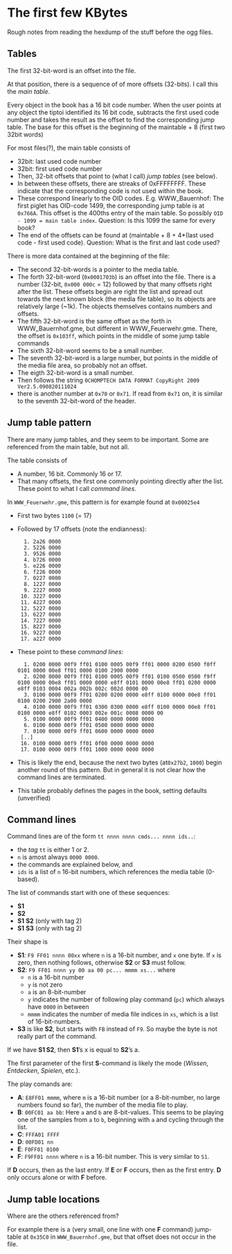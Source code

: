 The first few KBytes
====================

Rough notes from reading the hexdump of the stuff before the ogg files.

Tables
------

The first 32-bit-word is an offset into the file.

At that position, there is a sequence of of more offsets (32-bits). I call this the *main table*.

Every object in the book has a 16 bit code number. When the user points at any object the tiptoi identified its 16 bit code, subtracts the first used code number and takes the result as the offset to find the corresponding jump table. The base for this offset is the beginning of the maintable + 8 (first two 32bit words)

For most files(?), the main table consists of
 * 32bit: last used code number
 * 32bit: first used code number
 * Then, 32-bit offsets that point to (what I call) *jump tables* (see below).
 * In between these offsets, there are streaks of 0xFFFFFFFF. These indicate that the corresponding code is not used within the book.
 * These correspond linearly to the OID codes.
   E.g. WWW_Bauernhof: The first piglet has OID-code 1499, the corresponding
   jump table is at `0x766A`. This offset is the 400ths entry of the main table. So possibly `OID - 1099 = main table index`. Question: Is this 1099 the same for every book?
 * The end of the offsets can be found at (maintable + 8 + 4*(last used code - first used code). Question: What is the first and last code used?

There is more data contained at the beginning of the file:
 * The second 32-bit-words is a pointer to the media table.
 * The forth 32-bit-word (`0x0001703b`) is an offset into the file. There is a
   number (32-bit, `0x000 000c` = 12) followed by that many offsets right after
   the list. These offsets begin are right the list and spread out towards the
   next known block (the media file table), so its objects are relatively large
   (~1k). The objects themselves contains numbers and offsets.
 * The fifth 32-bit-word is the same offset as the forth in WWW_Bauernhof.gme,
   but different in WWW_Feuerwehr.gme. There, the offset is `0x103ff`, which
   points in the middle of some jump table commands
 * The sixth 32-bit-word seems to be a small number.
 * The seventh 32-bit-word is a large number, but points in the middle of the
   media file area, so probably not an offset.
 * The eigth 32-bit-word is a small number.
 * Then follows the string `0CHOMPTECH DATA FORMAT CopyRight 2009 Ver2.5.090820111024`
 * there is another number at `0x70` or `0x71`. If read from `0x71` on, it is similar to the seventh 32-bit-word of the header.

Jump table pattern
------------------

There are many jump tables, and they seem to be important. Some are referenced from the main table, but not all.

The table consists of
 * A number,  16 bit. Commonly 16 or 17.
 * That many offsets, the first one commonly pointing directly after the list. These point to what I call *command lines*.

In `WWW_Feuerwehr.gme`, this pattern is for example found at `0x00025e4`
 * First two bytes `1100` (= 17)
 * Followed by 17 offsets (note the endianness):

         1. 2a26 0000
         2. 5226 0000
         3. 9526 0000
         4. b726 0000
         5. e226 0000
         6. f226 0000
         7. 0227 0000
         8. 1227 0000
         9. 2227 0000
        10. 3227 0000
        11. 4227 0000
        12. 5227 0000
        13. 6227 0000
        14. 7227 0000
        15. 8227 0000
        16. 9227 0000
        17. a227 0000

 * These point to these *command lines*:

         1. 0200 0000 00f9 ff01 0100 0005 00f9 ff01 0000 0200 0500 f0ff 0101 0000 00e8 ff01 0000 0100 2900 0000
         2. 0200 0000 00f9 ff01 0100 0005 00f9 ff01 0100 0500 0500 f9ff 0100 0000 00e8 ff01 0000 0000 e8ff 0101 0000 00e8 ff01 0200 0000 e8ff 0103 0004 002a 002b 002c 002d 0000 00
         3. 0100 0000 00f9 ff01 0200 0200 0000 e8ff 0100 0000 00e8 ff01 0100 0200 2900 2a00 0000
         4. 0100 0000 00f9 ff01 0300 0300 0000 e8ff 0100 0000 00e8 ff01 0100 0000 e8ff 0102 0003 002e 001c 0008 0000 00
         5. 0100 0000 00f9 ff01 0400 0000 0000 0000
         6. 0100 0000 00f9 ff01 0500 0000 0000 0000
         7. 0100 0000 00f9 ff01 0600 0000 0000 0000
        [..]
        16. 0100 0000 00f9 ff01 0f00 0000 0000 0000
        17. 0100 0000 00f9 ff01 1000 0000 0000 0000

  * This is likely the end, because the next two bytes (at`0x27b2`, `1000`) begin another round of this pattern. But in general it is not clear how the command lines are terminated.
  * This table probably defines the pages in the book, setting defaults (unverified)

Command lines
-------------

Command lines are of the form `tt nnnn nnnn cmds... nnnn ids..`:
 * the *tag* `tt` is either 1 or 2.
 * `n` is amost always `0000 0000`.
 * the commands are explained below, and
 * `ids` is a list of `n` 16-bit numbers, which references the media table (0-based).

The list of commands start with one of these sequences:
 * **S1**
 * **S2**
 * **S1** **S2** (only with tag 2)
 * **S1** **S3** (only with tag 2)

Their shape is
 * **S1**: `F9 FF01 nnnn 00xx` where `n` is a 16-bit number, and `x` one byte. If `x` is zero, then nothing follows, otherwise **S2** or **S3** must follow.
 * **S2**: `F9 FF01 nnnn yy 00 aa 00 pc... mmmm xs...` where
    - `n` is a 16-bit number
    - `y` is not zero
    - `a` is an 8-bit-number
    - `y` indicates the number of following play command (`pc`) which always have `0000` in between
    - `mmmm` indicates the number of media file indices in `xs`, which is a list of 16-bit-numbers.
 * **S3** is like **S2**, but starts with `FB` instead of `F9`. So maybe the byte is not really part of the command.

If we have **S1 S2**, then **S1**’s x is equal to **S2**’s a.

The first parameter of the first **S**-command is likely the mode (*Wissen*, *Entdecken*, *Spielen*, etc.).

The play comands are:
 * **A**: `E8FF01 mmmm`, where `m` is a 16-bit number (or a 8-bit-number, no large numbers found so far), the number of the media file to play.
 * **B**: `00FC01 aa bb`: Here `a` and `b` are 8-bit-values. This seems to be playing one of the samples from `a` to `b`, beginning with `a` and cycling through the list.
 * **C**: `FFFA01 FFFF`
 * **D**: `00FD01 nn`
 * **E**: `F0FF01 0100`
 * **F**: `F9FF01 nnnn` where `n` is a 16-bit number. This is very similar to `S1`.

If **D** occurs, then as the last entry. If **E** or **F** occurs, then as the first entry. **D** only occurs alone or with **F** before.

Jump table locations
--------------------

Where are the others referenced from?

For example there is a (very small, one line with one **F** command) jump-table at `0x35C0` in `WWW_Bauernhof.gme`, but that offset does not occur in the file.
